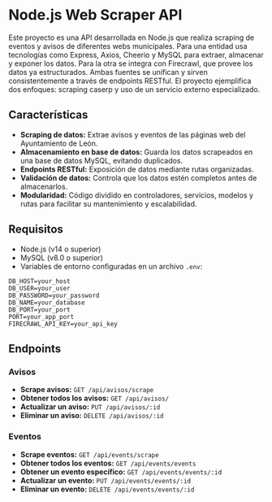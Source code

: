 # Node.js Web Scraper API

Este proyecto es una API desarrollada en Node.js que realiza scraping de eventos y avisos de diferentes webs municipales. Para una entidad usa tecnologías como Express, Axios, Cheerio y MySQL para extraer, almacenar y exponer los datos. Para la otra se integra con Firecrawl, que provee los datos ya estructurados. Ambas fuentes se unifican y sirven consistentemente a través de endpoints RESTful. El proyecto ejemplifica dos enfoques: scraping caserp y uso de un servicio externo especializado.

## Características

- **Scraping de datos:** Extrae avisos y eventos de las páginas web del Ayuntamiento de León.
- **Almacenamiento en base de datos:** Guarda los datos scrapeados en una base de datos MySQL, evitando duplicados.
- **Endpoints RESTful:** Exposición de datos mediante rutas organizadas.
- **Validación de datos:** Controla que los datos estén completos antes de almacenarlos.
- **Modularidad:** Código dividido en controladores, servicios, modelos y rutas para facilitar su mantenimiento y escalabilidad.

## Requisitos

- Node.js (v14 o superior)
- MySQL (v8.0 o superior)
- Variables de entorno configuradas en un archivo `.env`:
````
DB_HOST=your_host
DB_USER=your_user
DB_PASSWORD=your_password
DB_NAME=your_database
DB_PORT=your_port
PORT=your_app_port
FIRECRAWL_API_KEY=your_api_key
````
## Endpoints

### Avisos

- **Scrape avisos:** `GET /api/avisos/scrape`
- **Obtener todos los avisos:** `GET /api/avisos/`
- **Actualizar un aviso:** `PUT /api/avisos/:id`
- **Eliminar un aviso:** `DELETE /api/avisos/:id`

### Eventos

- **Scrape eventos:** `GET /api/events/scrape`
- **Obtener todos los eventos:** `GET /api/events/events`
- **Obtener un evento específico:** `GET /api/events/events/:id`
- **Actualizar un evento:** `PUT /api/events/events/:id`
- **Eliminar un evento:** `DELETE /api/events/events/:id`
